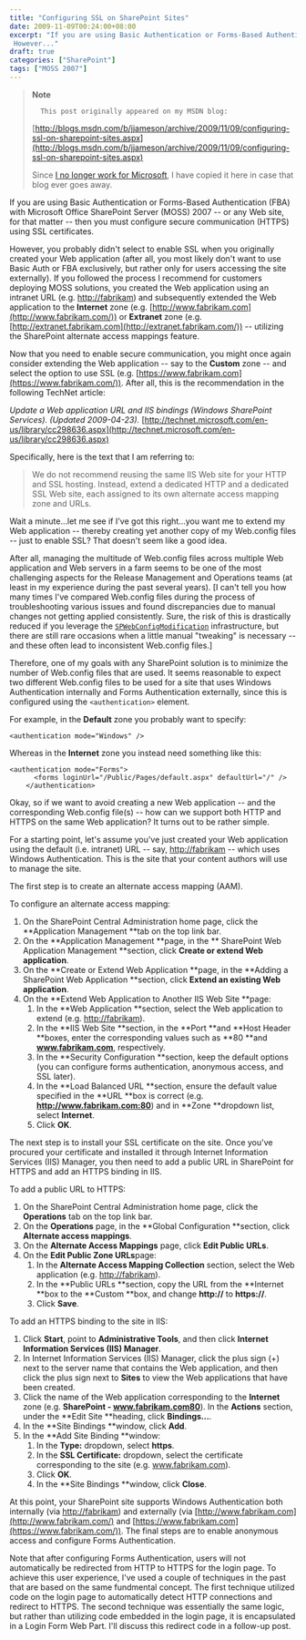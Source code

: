 ```yaml
---
title: "Configuring SSL on SharePoint Sites"
date: 2009-11-09T00:24:00+08:00
excerpt: "If you are using Basic Authentication or Forms-Based Authentication (FBA) with Microsoft Office SharePoint Server (MOSS) 2007 -- or any Web site, for that matter -- then you must configure secure communication (HTTPS) using SSL certificates. 
 However..."
draft: true
categories: ["SharePoint"]
tags: ["MOSS 2007"]
---
```


> **Note**
> 
> 
> 		This post originally appeared on my MSDN blog:  
>   
> 
> 
> [http://blogs.msdn.com/b/jjameson/archive/2009/11/09/configuring-ssl-on-sharepoint-sites.aspx](http://blogs.msdn.com/b/jjameson/archive/2009/11/09/configuring-ssl-on-sharepoint-sites.aspx)
> 
> 
> Since
> 		[I no longer work for Microsoft](/blog/jjameson/2011/09/02/last-day-with-microsoft), I have copied it here in case that 
> 		blog ever goes away.


If you are using Basic Authentication or Forms-Based Authentication (FBA) with Microsoft Office SharePoint Server (MOSS) 2007 -- or any Web site, for that matter -- then you must configure secure communication (HTTPS) using SSL certificates.

However, you probably didn't select to enable SSL when you originally created your Web application (after all, you most likely don't want to use Basic Auth or FBA exclusively, but rather only for users accessing the site externally). If you followed the process I recommend for customers deploying MOSS solutions, you created the Web application using an intranet URL (e.g.[http://fabrikam](http://fabrikam/)) and subsequently extended the Web application to the **Internet** zone (e.g.[http://www.fabrikam.com](http://www.fabrikam.com/)) or **Extranet** zone (e.g.[http://extranet.fabrikam.com](http://extranet.fabrikam.com/)) -- utilizing the SharePoint alternate access mappings feature.

Now that you need to enable secure communication, you might once again consider extending the Web application -- say to the **Custom** zone -- and select the option to use SSL (e.g.[https://www.fabrikam.com](https://www.fabrikam.com/)). After all, this is the recommendation in the following TechNet article:

<cite>Update a Web application URL and IIS bindings (Windows SharePoint 	Services). (Updated 2009-04-23).</cite>
[http://technet.microsoft.com/en-us/library/cc298636.aspx](http://technet.microsoft.com/en-us/library/cc298636.aspx)


Specifically, here is the text that I am referring to:


> We do not recommend reusing the same IIS Web site for your HTTP and SSL 
> 	hosting. Instead, extend a dedicated HTTP and a dedicated SSL Web site, 
> 	each assigned to its own alternate access mapping zone and URLs.


Wait a minute...let me see if I've got this right...you want me to extend my Web application -- thereby creating yet another copy of my Web.config files -- just to enable SSL? That doesn't seem like a good idea.

After all, managing the multitude of Web.config files across multiple Web application and Web servers in a farm seems to be one of the most challenging aspects for the Release Management and Operations teams (at least in my experience during the past several years). [I can't tell you how many times I've compared Web.config files during the process of troubleshooting various issues and found discrepancies due to manual changes not getting applied consistently. Sure, the risk of this is drastically reduced if you leverage the[`SPWebConfigModification`](http://msdn.microsoft.com/en-us/library/microsoft.sharepoint.administration.spwebconfigmodification.aspx) infrastructure, but there are still rare occasions when a little manual "tweaking" is necessary -- and these often lead to inconsistent Web.config files.]

Therefore, one of my goals with any SharePoint solution is to minimize the number of Web.config files that are used. It seems reasonable to expect two different Web.config files to be used for a site that uses Windows Authentication internally and Forms Authentication externally, since this is configured using the `<authentication>` element.

For example, in the **Default** zone you probably want to specify:



    <authentication mode="Windows" />



Whereas in the **Internet** zone you instead need something like this:



    <authentication mode="Forms">
          <forms loginUrl="/Public/Pages/default.aspx" defaultUrl="/" />
        </authentication>



Okay, so if we want to avoid creating a new Web application -- and the corresponding Web.config file(s) -- how can we support both HTTP and HTTPS on the same Web application? It turns out to be rather simple.

For a starting point, let's assume you've just created your Web application using the default (i.e. intranet) URL -- say,[http://fabrikam](http://fabrikam/) -- which uses Windows Authentication. This is the site that your content authors will use to manage the site.

The first step is to create an alternate access mapping (AAM).

To configure an alternate access mapping:

1. On the SharePoint Central Administration home page, click the	**Application Management **tab on the top link bar.
2. On the **Application Management **page, in the **	SharePoint Web Application Management **section, click **Create 	or extend Web application**.
3. On the **Create or Extend Web Application **page, in the	**Adding a SharePoint Web Application **section, click	**Extend an existing Web application**.
4. On the **Extend Web Application to Another IIS Web Site	**page:
    1. In the **Web Application **section, select the Web 		application to extend (e.g.		[http://fabrikam](http://fabrikam/)).
    2. In the **IIS Web Site **section, in the **Port		**and **Host Header **boxes, enter the corresponding 		values such as **80 **and **www.fabrikam.com**, 		respectively.
    3. In the **Security Configuration **section, keep the 		default options (you can configure forms authentication, anonymous access, 		and SSL later).
    4. In the **Load Balanced URL **section, ensure the default 		value specified in the **URL **box is correct (e.g.		**http://www.fabrikam.com:80**) and in **Zone		**dropdown list, select **Internet**.
    5. Click **OK**.


The next step is to install your SSL certificate on the site. Once you've procured your certificate and installed it through Internet Information Services (IIS) Manager, you then need to add a public URL in SharePoint for HTTPS and add an HTTPS binding in IIS.

To add a public URL to HTTPS:

1. On the SharePoint Central Administration home page, click the	**Operations** tab on the top link bar.
2. On the **Operations** page, in the **Global Configuration	**section, click **Alternate access mappings**.
3. On the **Alternate Access Mappings** page, click	**Edit Public URLs**.
4. On the **Edit Public Zone URLs**page:
    1. In the **Alternate Access Mapping Collection** section, 		select the Web application (e.g.		[http://fabrikam](http://fabrikam/)).
    2. In the **Public URLs **section, copy the URL from the		**Internet **box to the **Custom **box, and 		change **http://** to **https://**.
    3. Click **Save**.


To add an HTTPS binding to the site in IIS:

1. Click **Start**, point to **Administrative Tools**, 	and then click **Internet Information Services (IIS) Manager**.
2. In Internet Information Services (IIS) Manager, click the plus sign 	(+) next to the server name that contains the Web application, and then 	click the plus sign next to **Sites** to view the Web applications 	that have been created.
3. Click the name of the Web application corresponding to the **Internet** 	zone (e.g. **SharePoint - www.fabrikam.com80**). In the	**Actions** section, under the **Edit Site **heading, 	click **Bindings...**.
4. In the **Site Bindings **window, click **Add**.
5. In the **Add Site Binding **window:
    1. In the **Type:** dropdown, select **https**.
    2. In the **SSL Certificate:** dropdown, select the certificate 		corresponding to the site (e.g. www.fabrikam.com).
    3. Click **OK**.
    4. In the **Site Bindings **window, click **Close**.


At this point, your SharePoint site supports Windows Authentication both internally (via [http://fabrikam](http://fabrikam/)) and externally (via [http://www.fabrikam.com](http://www.fabrikam.com/) and [https://www.fabrikam.com](https://www.fabrikam.com/)). The final steps are to enable anonymous access and configure Forms Authentication.

Note that after configuring Forms Authentication, users will not automatically be redirected from HTTP to HTTPS for the login page. To achieve this user experience, I've used a couple of techniques in the past that are based on the same fundmental concept. The first technique utilized code on the login page to automatically detect HTTP connections and redirect to HTTPS. The second technique was essentially the same logic, but rather than utilizing code embedded in the login page, it is encapsulated in a Login Form Web Part. I'll discuss this redirect code in a follow-up post.

